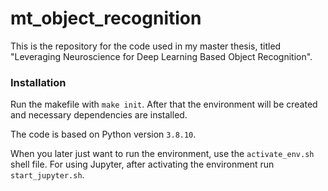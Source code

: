 # mt_object_recognition

This is the repository for the code used in my master thesis, titled "Leveraging Neuroscience for Deep Learning Based Object Recognition".


### Installation

Run the makefile with ```make init```. After that the environment will be created and necessary dependencies are installed.

The code is based on Python version ```3.8.10```.

When you later just want to run the environment, use the ```activate_env.sh``` shell file. For using Jupyter, after activating the environment run ```start_jupyter.sh```.
